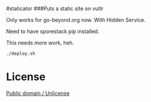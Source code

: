 #staticator
###Puts a static site on vultr

Only works for go-beyond.org now. With Hidden Service.

Need to have sporestack pip installed.

This needs more work, heh.

`./deploy.sh`

# License

[Public domain / Unlicense](LICENSE)
